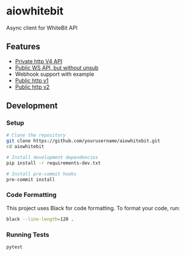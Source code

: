 # aiowhitebit

Async client for WhiteBit API

## Features

* [Private http V4 API](https://github.com/whitebit-exchange/api-docs/blob/f7ca495281ade44f9f075a91c2e55d5da32a99fd/Private/http-trade-v4.md)
* [Public WS API, but without unsub](https://github.com/whitebit-exchange/api-docs/blob/master/Public/websocket.md)
* Webhook support with example
* [Public http v1](https://github.com/whitebit-exchange/api-docs/blob/main/docs/Public/http-v1.md)
* [Public http v2](https://github.com/whitebit-exchange/api-docs/blob/main/docs/Public/http-v2.md)

## Development

### Setup

```bash
# Clone the repository
git clone https://github.com/yourusername/aiowhitebit.git
cd aiowhitebit

# Install development dependencies
pip install -r requirements-dev.txt

# Install pre-commit hooks
pre-commit install
```

### Code Formatting

This project uses Black for code formatting. To format your code, run:

```bash
black --line-length=120 .
```

### Running Tests

```bash
pytest
```

